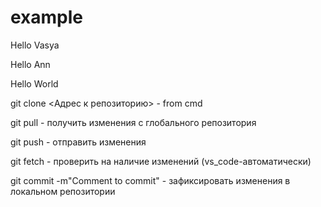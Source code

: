 # example
Hello Vasya

Hello Ann

Hello World

git clone <Адрес к репозиторию> - from cmd

git pull - получить изменения с глобального репозитория

git push - отправить изменения

git fetch - проверить на наличие изменений (vs_code-автоматически)

git commit -m"Comment to commit" - зафиксировать изменения в локальном репозитории
